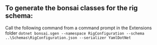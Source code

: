 ##  To generate the bonsai classes for the rig schema:
Call the following command from a command prompt in the Extensions folder
```dotnet bonsai.sgen --namespace RigConfiguration --schema ..\Schemas\RigConfiguration.json --serializer YamlDotNet```